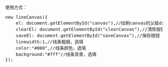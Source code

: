 使用方式：
<pre>
new lineCanvas({
    el: document.getElementById("canvas"),//绘制canvas的父级div
    clearEl: document.getElementById("clearCanvas"),//清除按钮
    saveEl: document.getElementById("saveCanvas"),//保存按钮
    linewidth:1,//线条粗细，选填
    color:"#000",//线条颜色，选填
    background:"#fff"//线条背景，选填
});
</pre>
